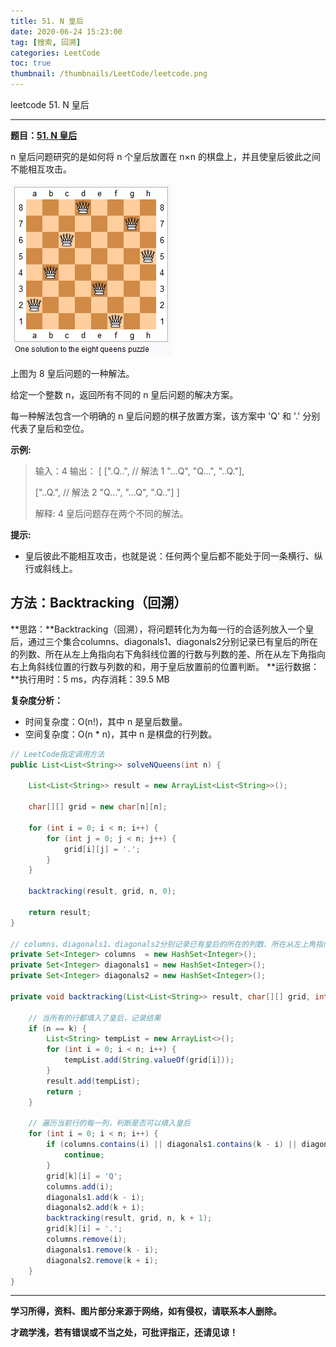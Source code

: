 ```yaml
---
title: 51. N 皇后
date: 2020-06-24 15:23:00
tag: [搜索, 回溯]
categories: LeetCode
toc: true
thumbnail: /thumbnails/LeetCode/leetcode.png
---
```


leetcode 51. N 皇后

<!--more-->

---

**题目：[51. N 皇后](https://leetcode-cn.com/problems/n-queens/)**

n 皇后问题研究的是如何将 n 个皇后放置在 n×n 的棋盘上，并且使皇后彼此之间不能相互攻击。

![](51.%20N%20皇后/1.png)

上图为 8 皇后问题的一种解法。

给定一个整数 n，返回所有不同的 n 皇后问题的解决方案。

每一种解法包含一个明确的 n 皇后问题的棋子放置方案，该方案中 'Q' 和 '.' 分别代表了皇后和空位。

**示例:**

> 输入：4
> 输出：
> [
> [".Q..",  // 解法 1
> "...Q",
> "Q...",
> "..Q."],
> 
> ["..Q.",  // 解法 2
> "Q...",
> "...Q",
> ".Q.."]
> ]
> 
> 解释: 4 皇后问题存在两个不同的解法。

**提示:**

* 皇后彼此不能相互攻击，也就是说：任何两个皇后都不能处于同一条横行、纵行或斜线上。

## 方法：Backtracking（回溯）

**思路：**Backtracking（回溯），将问题转化为为每一行的合适列放入一个皇后，通过三个集合columns、diagonals1、diagonals2分别记录已有皇后的所在的列数、所在从左上角指向右下角斜线位置的行数与列数的差、所在从左下角指向右上角斜线位置的行数与列数的和，用于皇后放置前的位置判断。
**运行数据：**执行用时：5 ms，内存消耗：39.5 MB	

**复杂度分析：**

* 时间复杂度：O(n!)，其中 n 是皇后数量。
* 空间复杂度：O(n * n)，其中 n 是棋盘的行列数。

```java
// LeetCode指定调用方法 
public List<List<String>> solveNQueens(int n) {

    List<List<String>> result = new ArrayList<List<String>>();

    char[][] grid = new char[n][n];

    for (int i = 0; i < n; i++) {
        for (int j = 0; j < n; j++) {
            grid[i][j] = '.';
        }
    }

    backtracking(result, grid, n, 0);

    return result;
}

// columns、diagonals1、diagonals2分别记录已有皇后的所在的列数、所在从左上角指向右下角斜线位置的行数与列数的差、所在从左下角指向右上角斜线位置的行数与列数的和。
private Set<Integer> columns  = new HashSet<Integer>();
private Set<Integer> diagonals1 = new HashSet<Integer>();
private Set<Integer> diagonals2 = new HashSet<Integer>();

private void backtracking(List<List<String>> result, char[][] grid, int n, int k) {

    // 当所有的行都填入了皇后，记录结果
    if (n == k) {
        List<String> tempList = new ArrayList<>();
        for (int i = 0; i < n; i++) {
            tempList.add(String.valueOf(grid[i]));
        }
        result.add(tempList);
        return ;
    }

    // 遍历当前行的每一列，判断是否可以填入皇后
    for (int i = 0; i < n; i++) {
        if (columns.contains(i) || diagonals1.contains(k - i) || diagonals2.contains(k + i)) {
            continue;
        }
        grid[k][i] = 'Q';
        columns.add(i);
        diagonals1.add(k - i);
        diagonals2.add(k + i);
        backtracking(result, grid, n, k + 1);
        grid[k][i] = '.';
        columns.remove(i);
        diagonals1.remove(k - i);
        diagonals2.remove(k + i);
    }
}
```

---

**学习所得，资料、图片部分来源于网络，如有侵权，请联系本人删除。**

**才疏学浅，若有错误或不当之处，可批评指正，还请见谅！**